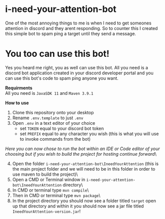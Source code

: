 # i-need-your-attention-bot
One of the most annoying things to me is when I need to get someones attention in discord and they arent responding. So to counter this I created this simple bot to spam ping a target until they send a message.

# You too can use this bot!
Yes you heard me right, you as well can use this bot. All you need is a discord bot application created in your discord developer portal and you can use this bot's code to spam ping anyone you want.

**Requirments**\
All you need is ```JavaSDK 11``` and ```Maven 3.9.1```

**How to use**
1. Clone this repository onto your desktop 
2. Rename ```.env.template``` to just ```.env```
3. Open ```.env``` in a text editor of your choice
   - set ```TOKEN``` equal to your discord bot token
   - set ```PREFIX``` equal to any character you wish (this is what you will use to invoke commands from the bot)

*Here you can now chose to run the bot within an IDE or Code editor of your choosing but if you wish to build the project for hosting continue forward*\

4. Open the folder ```i-need-your-attention-bot\IneedYourAttention``` (this is the main project folder and we will need to be in this folder in order to use maven to build the project)\
5. Open a CMD or Terminal window in ```i-need-your-attention-bot\IneedYourAttention``` directory\
6. In CMD or terminal type ```mvn compile```\
7. Then in CMD or terminal type ```mvn package```\
8. In the project directory you should now see a folder titled ```target``` open up that directory and within it you should now see a jar file titled ```IneedYourAttention-version.jar```!
